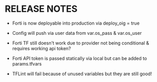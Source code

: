 # RELEASE NOTES

- Forti is now deployable into production via deploy_oig = true

- Config will push via user data from var.os_pass & var.os_user

- Forti TF still doesn't work due to provider not being conditional & requires working api token?

- Forti API token is passed statically via local but can be added to params.tfvars

- TFLint will fail because of unused variables but they are still good!

